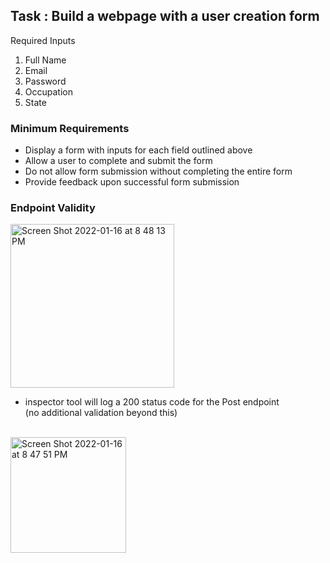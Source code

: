 ## Task : Build a webpage with a user creation form

Required Inputs

1. Full Name 
2. Email
3. Password
4. Occupation
5. State

### Minimum Requirements

- Display a form with inputs for each field outlined above
- Allow a user to complete and submit the form
- Do not allow form submission without completing the entire form
- Provide feedback upon successful form submission

### Endpoint Validity
<img width="262" alt="Screen Shot 2022-01-16 at 8 48 13 PM" src="https://user-images.githubusercontent.com/80918639/149710167-3c665cb2-c245-4263-a3e3-9cfe38a0b194.png">


- inspector tool will log a 200 status code for the Post endpoint <br/>
(no additional validation beyond this)
<br/>

<img width="185" alt="Screen Shot 2022-01-16 at 8 47 51 PM" src="https://user-images.githubusercontent.com/80918639/149710110-c8c2a7f0-0038-4a2a-beef-113f33f4c669.png">
